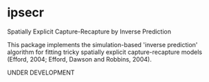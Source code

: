 # ipsecr
Spatially Explicit Capture-Recapture by Inverse Prediction

This package implements the simulation-based 'inverse prediction' algorithm for fitting tricky spatially explicit capture-recapture models (Efford, 2004; Efford, Dawson and Robbins, 2004).


UNDER DEVELOPMENT
